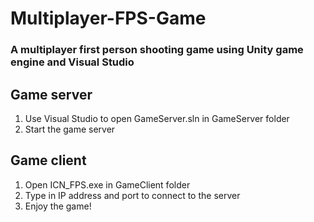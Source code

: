 # Multiplayer-FPS-Game
### A multiplayer first person shooting game using Unity game engine and Visual Studio

## Game server
1. Use Visual Studio to open GameServer.sln in GameServer folder
2. Start the game server

## Game client
1. Open ICN_FPS.exe in GameClient folder
2. Type in IP address and port to connect to the server
3. Enjoy the game!
